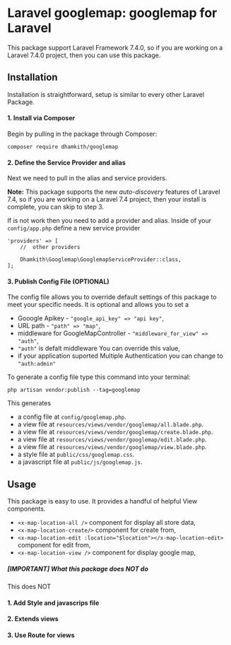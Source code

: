 # Laravel googlemap: googlemap  for Laravel

This package support Laravel Framework 7.4.0, so if you are working on a Laravel 7.4.0 project, then you 
can use this package.


## Installation

Installation is straightforward, setup is similar to every other Laravel Package.

#### 1. Install via Composer

Begin by pulling in the package through Composer:

```
composer require dhamkith/googlemap
```

#### 2. Define the Service Provider and alias

Next we need to pull in the alias and service providers.

**Note:** This package supports the new _auto-discovery_ features of Laravel 7.4, so if you are working on a Laravel 7.4 project, then your install is complete, you can skip to step 3.

If is not work then you need to add a provider and alias. Inside of your `config/app.php` define a new service provider

```
'providers' => [
	//  other providers

	Dhamkith\Googlemap\GooglemapServiceProvider::class,
];
```

#### 3. Publish Config File (OPTIONAL)

The config file allows you to override default settings of this package to meet your specific needs. It is optional and allows you to set a 

* Gooogle Apikey - `"google_api_key" => "api key"`,
* URL path - `"path" => "map"`,
* middleware for GoogleMapController - `"middleware_for_view" => "auth"`, 
* `"auth"` is defalt middleware You can override this value,
* if your application suported Multiple Authentication you can change to `"auth:admin"` 

To generate a config file type this command into your terminal:

```
php artisan vendor:publish --tag=googlemap
```

This generates 

* a config file at `config/googlemap.php`.
* a view file at `resources/views/vendor/googlemap/all.blade.php`.
* a view file at `resources/views/vendor/googlemap/create.blade.php`.
* a view file at `resources/views/vendor/googlemap/edit.blade.php`.
* a view file at `resources/views/vendor/googlemap/view.blade.php`.
* a style file at `public/css/googlemap.css`.
* a javascript file at `public/js/googlemap.js`.

## Usage

This package is easy to use. It provides a handful of helpful View components. 

* `<x-map-location-all />` component for display all store data,
* `<x-map-location-create/>` component for create from,
* `<x-map-location-edit :location="$location"></x-map-location-edit>` component for edit from,
* `<x-map-location-view />` component for display google map,

##### [IMPORTANT] What this package does NOT do

This does NOT 

#### 1. Add Style and javascrips file

#### 2. Extends views

#### 3. Use Route for views




